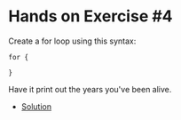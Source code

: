 # Hands on Exercise #4
   
   Create a for loop using this syntax:

    for {
    
    } 

Have it print out the years you've been alive.  
    
   * [Solution](main.go)